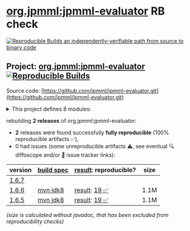 [org.jpmml:jpmml-evaluator](https://central.sonatype.com/artifact/org.jpmml/jpmml-evaluator/versions) RB check
=======

[![Reproducible Builds](https://reproducible-builds.org/images/logos/rb.svg) an independently-verifiable path from source to binary code](https://reproducible-builds.org/)

## Project: [org.jpmml:jpmml-evaluator](https://central.sonatype.com/artifact/org.jpmml/jpmml-evaluator/versions) [![Reproducible Builds](https://img.shields.io/endpoint?url=https://raw.githubusercontent.com/jvm-repo-rebuild/reproducible-central/master/content/org/jpmml/jpmml-evaluator/badge.json)](https://github.com/jvm-repo-rebuild/reproducible-central/blob/master/content/org/jpmml/jpmml-evaluator/README.md)

Source code: [https://github.com/jpmml/jpmml-evaluator.git](https://github.com/jpmml/jpmml-evaluator.git)

<details><summary>This project defines 8 modules:</summary>

* [org.jpmml:jpmml-evaluator](https://central.sonatype.com/artifact/org.jpmml/jpmml-evaluator/overview)
* [org.jpmml:pmml-evaluator](https://central.sonatype.com/artifact/org.jpmml/pmml-evaluator/overview)
* [org.jpmml:pmml-evaluator-jackson](https://central.sonatype.com/artifact/org.jpmml/pmml-evaluator-jackson/overview)
* [org.jpmml:pmml-evaluator-kryo](https://central.sonatype.com/artifact/org.jpmml/pmml-evaluator-kryo/overview)
* [org.jpmml:pmml-evaluator-metro](https://central.sonatype.com/artifact/org.jpmml/pmml-evaluator-metro/overview)
* [org.jpmml:pmml-evaluator-moxy](https://central.sonatype.com/artifact/org.jpmml/pmml-evaluator-moxy/overview)
* [org.jpmml:pmml-evaluator-reporting](https://central.sonatype.com/artifact/org.jpmml/pmml-evaluator-reporting/overview)
* [org.jpmml:pmml-evaluator-testing](https://central.sonatype.com/artifact/org.jpmml/pmml-evaluator-testing/overview)
</details>

rebuilding **2 releases** of org.jpmml:jpmml-evaluator:
- **2** releases were found successfully **fully reproducible** (100% reproducible artifacts :white_check_mark:),
- 0 had issues (some unreproducible artifacts :warning:, see eventual :mag: diffoscope and/or :memo: issue tracker links):

| version | [build spec](/BUILDSPEC.md) | [result](https://reproducible-builds.org/docs/jvm/): reproducible? | size |
| -- | --------- | ------ | -- |
| [1.6.7](https://central.sonatype.com/artifact/org.jpmml/jpmml-evaluator/1.6.7/pom) | | | |
| [1.6.6](https://central.sonatype.com/artifact/org.jpmml/jpmml-evaluator/1.6.6/pom) | [mvn jdk8](jpmml-evaluator-1.6.6.buildspec) | [result](jpmml-evaluator-1.6.6.buildinfo): [19 :white_check_mark: ](jpmml-evaluator-1.6.6.buildcompare) | 1.1M |
| [1.6.5](https://central.sonatype.com/artifact/org.jpmml/jpmml-evaluator/1.6.5/pom) | [mvn jdk8](jpmml-evaluator-1.6.5.buildspec) | [result](jpmml-evaluator-1.6.5.buildinfo): [19 :white_check_mark: ](jpmml-evaluator-1.6.5.buildcompare) | 1.1M |

<i>(size is calculated without javadoc, that has been excluded from reproducibility checks)</i>
